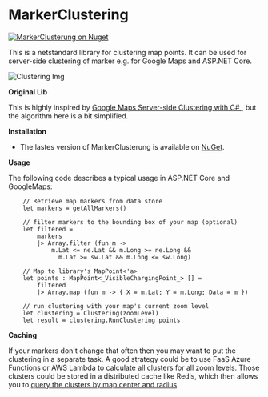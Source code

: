 # MarkerClustering

[![MarkerClusterung on Nuget](https://buildstats.info/nuget/MarkerClustering)](https://www.nuget.org/packages/MarkerClustering/)

This is a netstandard library for clustering map points. It can be used for server-side clustering of marker e.g. for Google Maps and ASP.NET Core.


![Clustering Img](https://raw.githubusercontent.com/pootzko/GoogleMaps.Net.Clustering/master/cluster-map.png "clustering image")

**Original Lib**  

This is highly inspired by [Google Maps Server-side Clustering with C#
](https://github.com/pootzko/GoogleMaps.Net.Clustering), but the algorithm here is a bit simplified.


**Installation**  

* The lastes version of MarkerClusterung is available on [NuGet](https://www.nuget.org/packages/MarkerClustering).


**Usage**

The following code describes a typical usage in ASP.NET Core and GoogleMaps:

        // Retrieve map markers from data store
        let markers = getAllMarkers()

        // filter markers to the bounding box of your map (optional)
        let filtered =
            markers
            |> Array.filter (fun m ->
                m.Lat <= ne.Lat && m.Long >= ne.Long &&
                  m.Lat >= sw.Lat && m.Long <= sw.Long)

        // Map to library's MapPoint<'a>
        let points : MapPoint<_VisibleChargingPoint_> [] =
            filtered
            |> Array.map (fun m -> { X = m.Lat; Y = m.Long; Data = m })

        // run clustering with your map's current zoom level
        let clustering = Clustering(zoomLevel)
        let result = clustering.RunClustering points


**Caching**

If your markers don't change that often then you may want to put the clustering in a separate task.
A good strategy could be to use FaaS Azure Functions or AWS Lambda to calculate all clusters for all zoom levels.
Those clusters could be stored in a distributed cache like Redis, which then allows you to [query the clusters by map center and radius](https://redis.io/commands/georadius).